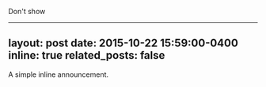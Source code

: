 Don't show

---
layout: post
date: 2015-10-22 15:59:00-0400
inline: true
related_posts: false
---

A simple inline announcement.
